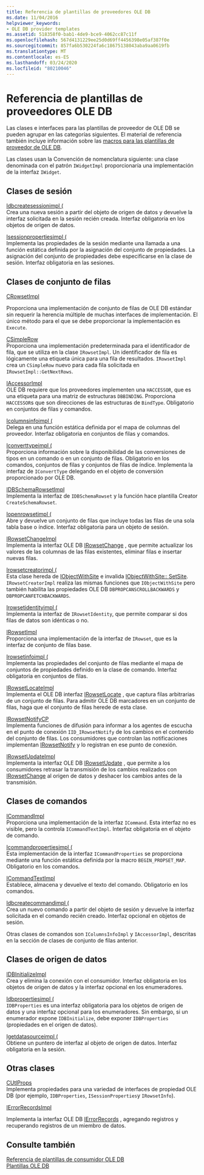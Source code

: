 ```yaml
---
title: Referencia de plantillas de proveedores OLE DB
ms.date: 11/04/2016
helpviewer_keywords:
- OLE DB provider templates
ms.assetid: 518358f0-bab1-4de9-bce9-4062cc87c11f
ms.openlocfilehash: 567d4131229ee25d0d69ff4456398e05af387f0e
ms.sourcegitcommit: 857fa6b530224fa6c18675138043aba9aa0619fb
ms.translationtype: MT
ms.contentlocale: es-ES
ms.lasthandoff: 03/24/2020
ms.locfileid: "80210046"
---
```

# <a name="ole-db-provider-templates-reference"></a>Referencia de plantillas de proveedores OLE DB

Las clases e interfaces para las plantillas de proveedor de OLE DB se pueden agrupar en las categorías siguientes. El material de referencia también incluye información sobre las [macros para las plantillas de proveedor de OLE DB](../../data/oledb/macros-for-ole-db-provider-templates.md).

Las clases usan la Convención de nomenclatura siguiente: una clase denominada con el patrón `IWidgetImpl` proporcionaría una implementación de la interfaz `IWidget`.

## <a name="session-classes"></a>Clases de sesión

[Idbcreatesessionimpl (](../../data/oledb/idbcreatesessionimpl-class.md)<br/>
Crea una nueva sesión a partir del objeto de origen de datos y devuelve la interfaz solicitada en la sesión recién creada. Interfaz obligatoria en los objetos de origen de datos.

[Isessionpropertiesimpl (](../../data/oledb/isessionpropertiesimpl-class.md)<br/>
Implementa las propiedades de la sesión mediante una llamada a una función estática definida por la asignación del conjunto de propiedades. La asignación del conjunto de propiedades debe especificarse en la clase de sesión. Interfaz obligatoria en las sesiones.

## <a name="rowset-classes"></a>Clases de conjunto de filas

[CRowsetImpl](../../data/oledb/crowsetimpl-class.md)

Proporciona una implementación de conjunto de filas de OLE DB estándar sin requerir la herencia múltiple de muchas interfaces de implementación. El único método para el que se debe proporcionar la implementación es `Execute`.

[CSimpleRow](../../data/oledb/csimplerow-class.md)<br/>
Proporciona una implementación predeterminada para el identificador de fila, que se utiliza en la clase `IRowsetImpl`. Un identificador de fila es lógicamente una etiqueta única para una fila de resultados. `IRowsetImpl` crea un `CSimpleRow` nuevo para cada fila solicitada en `IRowsetImpl::GetNextRows`.

[IAccessorImpl](../../data/oledb/iaccessorimpl-class.md)<br/>
OLE DB requiere que los proveedores implementen una `HACCESSOR`, que es una etiqueta para una matriz de estructuras `DBBINDING`. Proporciona `HACCESSOR`s que son direcciones de las estructuras de `BindType`. Obligatorio en conjuntos de filas y comandos.

[Icolumnsinfoimpl (](../../data/oledb/icolumnsinfoimpl-class.md)<br/>
Delega en una función estática definida por el mapa de columnas del proveedor. Interfaz obligatoria en conjuntos de filas y comandos.

[Iconverttypeimpl (](../../data/oledb/iconverttypeimpl-class.md)<br/>
Proporciona información sobre la disponibilidad de las conversiones de tipos en un comando o en un conjunto de filas. Obligatorio en los comandos, conjuntos de filas y conjuntos de filas de índice. Implementa la interfaz de `IConvertType` delegando en el objeto de conversión proporcionado por OLE DB.

[IDBSchemaRowsetImpl](../../data/oledb/idbschemarowsetimpl-class.md)<br/>
Implementa la interfaz de `IDBSchemaRowset` y la función hace plantilla Creator `CreateSchemaRowset`.

[Iopenrowsetimpl (](../../data/oledb/iopenrowsetimpl-class.md)<br/>
Abre y devuelve un conjunto de filas que incluye todas las filas de una sola tabla base o índice. Interfaz obligatoria para un objeto de sesión.

[IRowsetChangeImpl](../../data/oledb/irowsetchangeimpl-class.md)<br/>
Implementa la interfaz OLE DB [IRowsetChange](/previous-versions/windows/desktop/ms715790(v=vs.85)) , que permite actualizar los valores de las columnas de las filas existentes, eliminar filas e insertar nuevas filas.

[Irowsetcreatorimpl (](../../data/oledb/irowsetcreatorimpl-class.md)<br/>
Esta clase hereda de [IObjectWithSite](/windows/win32/api/ocidl/nn-ocidl-iobjectwithsite) e invalida [IObjectWithSite:: SetSite](/windows/win32/api/ocidl/nf-ocidl-iobjectwithsite-setsite). `IRowsetCreatorImpl` realiza las mismas funciones que `IObjectWithSite` pero también habilita las propiedades OLE DB `DBPROPCANSCROLLBACKWARDS` y `DBPROPCANFETCHBACKWARDS`.

[Irowsetidentityimpl (](../../data/oledb/irowsetidentityimpl-class.md)<br/>
Implementa la interfaz de `IRowsetIdentity`, que permite comparar si dos filas de datos son idénticas o no.

[IRowsetImpl](../../data/oledb/irowsetimpl-class.md)<br/>
Proporciona una implementación de la interfaz de `IRowset`, que es la interfaz de conjunto de filas base.

[Irowsetinfoimpl (](../../data/oledb/irowsetinfoimpl-class.md)<br/>
Implementa las propiedades del conjunto de filas mediante el mapa de conjuntos de propiedades definido en la clase de comando. Interfaz obligatoria en conjuntos de filas.

[IRowsetLocateImpl](../../data/oledb/irowsetlocateimpl-class.md)<br/>
Implementa el OLE DB interfaz [IRowsetLocate](/previous-versions/windows/desktop/ms721190(v=vs.85)) , que captura filas arbitrarias de un conjunto de filas. Para admitir OLE DB marcadores en un conjunto de filas, haga que el conjunto de filas herede de esta clase.

[IRowsetNotifyCP](../../data/oledb/irowsetnotifycp-class.md)<br/>
Implementa funciones de difusión para informar a los agentes de escucha en el punto de conexión `IID_IRowsetNotify` de los cambios en el contenido del conjunto de filas. Los consumidores que controlan las notificaciones implementan [IRowsetNotify](/previous-versions/windows/desktop/ms712959(v=vs.85)) y lo registran en ese punto de conexión.

[IRowsetUpdateImpl](../../data/oledb/irowsetupdateimpl-class.md)<br/>
Implementa la interfaz OLE DB [IRowsetUpdate](/previous-versions/windows/desktop/ms714401(v=vs.85)) , que permite a los consumidores retrasar la transmisión de los cambios realizados con [IRowsetChange](/previous-versions/windows/desktop/ms715790(v=vs.85)) al origen de datos y deshacer los cambios antes de la transmisión.

## <a name="command-classes"></a>Clases de comandos

[ICommandImpl](../../data/oledb/icommandimpl-class.md)<br/>
Proporciona una implementación de la interfaz `ICommand`. Esta interfaz no es visible, pero la controla `ICommandTextImpl`. Interfaz obligatoria en el objeto de comando.

[Icommandpropertiesimpl (](../../data/oledb/icommandpropertiesimpl-class.md)<br/>
Esta implementación de la interfaz `ICommandProperties` se proporciona mediante una función estática definida por la macro `BEGIN_PROPSET_MAP`. Obligatorio en los comandos.

[ICommandTextImpl](../../data/oledb/icommandtextimpl-class.md)<br/>
Establece, almacena y devuelve el texto del comando. Obligatorio en los comandos.

[Idbcreatecommandimpl (](../../data/oledb/idbcreatecommandimpl-class.md)<br/>
Crea un nuevo comando a partir del objeto de sesión y devuelve la interfaz solicitada en el comando recién creado. Interfaz opcional en objetos de sesión.

Otras clases de comandos son `IColumnsInfoImpl` y `IAccessorImpl`, descritas en la sección de clases de conjunto de filas anterior.

## <a name="data-source-classes"></a>Clases de origen de datos

[IDBInitializeImpl](../../data/oledb/idbinitializeimpl-class.md)<br/>
Crea y elimina la conexión con el consumidor. Interfaz obligatoria en los objetos de origen de datos y la interfaz opcional en los enumeradores.

[Idbpropertiesimpl (](../../data/oledb/idbpropertiesimpl-class.md)<br/>
`IDBProperties` es una interfaz obligatoria para los objetos de origen de datos y una interfaz opcional para los enumeradores. Sin embargo, si un enumerador expone `IDBInitialize`, debe exponer `IDBProperties` (propiedades en el origen de datos).

[Igetdatasourceimpl (](../../data/oledb/igetdatasourceimpl-class.md)<br/>
Obtiene un puntero de interfaz al objeto de origen de datos. Interfaz obligatoria en la sesión.

## <a name="other-classes"></a>Otras clases

[CUtlProps](../../data/oledb/cutlprops-class.md)<br/>
Implementa propiedades para una variedad de interfaces de propiedad OLE DB (por ejemplo, `IDBProperties`, `ISessionProperties`y `IRowsetInfo`).

[IErrorRecordsImpl](../../data/oledb/ierrorrecordsimpl-class.md)

Implementa la interfaz OLE DB [IErrorRecords](/previous-versions/windows/desktop/ms718112(v=vs.85)) , agregando registros y recuperando registros de un miembro de datos.

## <a name="see-also"></a>Consulte también

[Referencia de plantillas de consumidor OLE DB](../../data/oledb/ole-db-consumer-templates-reference.md)<br/>
[Plantillas OLE DB](../../data/oledb/ole-db-templates.md)
